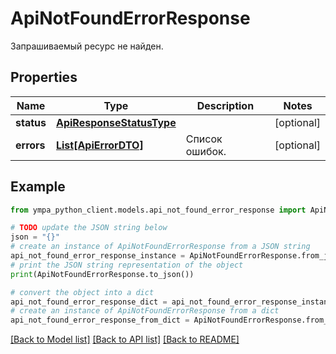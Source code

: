 # ApiNotFoundErrorResponse

Запрашиваемый ресурс не найден.

## Properties

Name | Type | Description | Notes
------------ | ------------- | ------------- | -------------
**status** | [**ApiResponseStatusType**](ApiResponseStatusType.md) |  | [optional] 
**errors** | [**List[ApiErrorDTO]**](ApiErrorDTO.md) | Список ошибок. | [optional] 

## Example

```python
from ympa_python_client.models.api_not_found_error_response import ApiNotFoundErrorResponse

# TODO update the JSON string below
json = "{}"
# create an instance of ApiNotFoundErrorResponse from a JSON string
api_not_found_error_response_instance = ApiNotFoundErrorResponse.from_json(json)
# print the JSON string representation of the object
print(ApiNotFoundErrorResponse.to_json())

# convert the object into a dict
api_not_found_error_response_dict = api_not_found_error_response_instance.to_dict()
# create an instance of ApiNotFoundErrorResponse from a dict
api_not_found_error_response_from_dict = ApiNotFoundErrorResponse.from_dict(api_not_found_error_response_dict)
```
[[Back to Model list]](../README.md#documentation-for-models) [[Back to API list]](../README.md#documentation-for-api-endpoints) [[Back to README]](../README.md)


